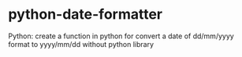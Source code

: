 # python-date-formatter
Python: create a function in python for convert a date of dd/mm/yyyy format to yyyy/mm/dd without python library
